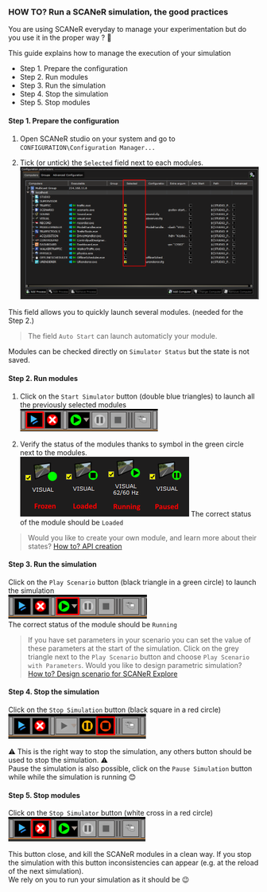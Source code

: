 ### HOW TO? Run a SCANeR simulation, the good practices

You are using SCANeR everyday to manage your experimentation but do you use it in the proper way ? 🤔

This guide explains how to manage the execution of your simulation
- Step 1. Prepare the configuration
- Step 2. Run modules
- Step 3. Run the simulation
- Step 4. Stop the simulation
- Step 5. Stop modules 

#### Step 1. Prepare the configuration

1. Open SCANeR studio on your system and go to `CONFIGURATION\Configuration Manager...`

2. Tick (or untick) the `Selected` field next to each modules.
![](./assets/ConfigManager.png)

This field allows you to quickly launch several modules. (needed for the Step 2.)  
>The field `Auto Start` can launch automaticly your module. 

Modules can be checked directly on `Simulator Status` but the state is not saved. 

#### Step 2. Run modules

1. Click on the `Start Simulator` button (double blue triangles) to launch all the previously selected modules
![](./assets/LaunchModules.png)

2. Verify the status of the modules thanks to symbol in the green circle next to the modules.  
![](./assets/ModuleStates.png)
The correct status of the module should be `Loaded`  

>Would you like to create your own module, and learn more about their states? [How to? API creation]()

#### Step 3. Run the simulation
Click on the `Play Scenario` button (black triangle in a green circle) to launch the simulation  
![](./assets/LaunchSimu.png)  
The correct status of the module should be `Running`  

>If you have set parameters in your scenario you can set the value of these parameters at the start of the simulation. Click on the grey triangle next to the `Play Scenario` button and choose `Play Scenario with Parameters`. Would you like to design parametric simulation? [How to? Design scenario for SCANeR Explore]()

#### Step 4. Stop the simulation
Click on the `Stop Simulation` button (black square in a red circle)  
![](./assets/StopSimu.png)

⚠ This is the right way to stop the simulation, any others button should be used to stop the simulation. ⚠  
Pause the simulation is also possible, click on the `Pause Simulation` button while while the simulation is running 😊

#### Step 5. Stop modules
Click on the `Stop Simulator` button (white cross in a red circle)  
![](./assets/StopModules.png)

This button close, and kill the SCANeR modules in a clean way. If you stop the simulation with this button inconsistencies can appear (e.g. at the reload of the next simulation).  
We rely on you to run your simulation as it should be 😉